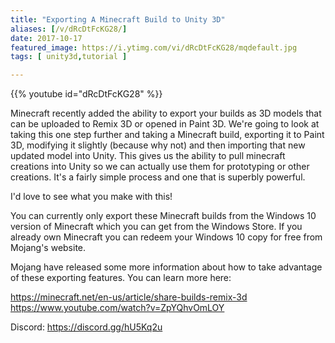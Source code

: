 ```yaml
---
title: "Exporting A Minecraft Build to Unity 3D"
aliases: [/v/dRcDtFcKG28/]
date: 2017-10-17
featured_image: https://i.ytimg.com/vi/dRcDtFcKG28/mqdefault.jpg
tags: [ unity3d,tutorial ]

---
```


{{% youtube id="dRcDtFcKG28" %}}

Minecraft recently added the ability to export your builds as 3D models that can be uploaded to Remix 3D or opened in Paint 3D. We're going to look at taking this one step further and taking a Minecraft build, exporting it to Paint 3D, modifying it slightly (because why not) and then importing that new updated model into Unity. This gives us the ability to pull minecraft creations into Unity so we can actually use them for prototyping or other creations. It's a fairly simple process and one that is superbly powerful.

I'd love to see what you make with this!

You can currently only export these Minecraft builds from the Windows 10 version of Minecraft which you can get from the Windows Store. If you already own Minecraft you can redeem your Windows 10 copy for free from Mojang's website.

Mojang have released some more information about how to take advantage of these exporting features. You can learn more here:

https://minecraft.net/en-us/article/share-builds-remix-3d
https://www.youtube.com/watch?v=ZpYQhvOmLOY

Discord: https://discord.gg/hU5Kq2u